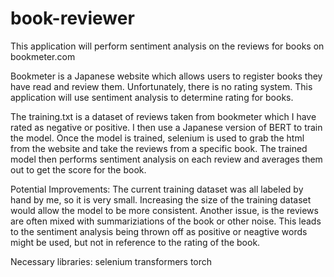 # book-reviewer

This application will perform sentiment analysis on the reviews for books on bookmeter.com 

Bookmeter is a Japanese website which allows users to register books they have read and review them. Unfortunately, there is no rating system. This application will use sentiment analysis to determine rating for books. 

The training.txt is a dataset of reviews taken from bookmeter which I have rated as negative or positive. I then use a Japanese version of BERT to train the model. Once the model is trained, selenium is used to grab the html from the website and take the reviews from a specific book. The trained model then performs sentiment analysis on each review and averages them out to get the score for the book.

Potential Improvements:
    The current training dataset was all labeled by hand by me, so it is very small. Increasing the size of the training dataset would allow the model to be more consistent. Another issue, is the reviews are often mixed with summariziations of the book or other noise. This leads to the sentiment analysis being thrown off as positive or neagtive words might be used, but not in reference to the rating of the book. 

Necessary libraries:
    selenium
    transformers
    torch

